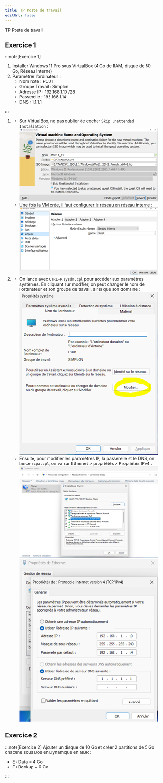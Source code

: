 ```yaml
---
title: TP Poste de travail
editUrl: false
---
```


[TP Poste de travail](/notes/poste-de-travail/_docs/brief-windows-tssr-66472845d86cb526733562.pdf)

## Exercice 1

:::note[Exercice 1]


1. Installer Windows 11 Pro sous VirtualBox (4 Go de RAM, disque de 50 Go, Réseau Interne)
2. Paramétrer l’ordinateur :
   * Nom hôte : PC01
   * Groupe Travail : Simplon
   * Adresse IP : 192.168.1.10 /28
   * Passerelle : 192.168.1.14
   * DNS : 1.1.1.1

:::

1. * Sur VirtualBox, ne pas oublier de cocher `Skip unattended Installation` :\
     ![](../../../../assets/notes/poste-de-travail/_attachments/pasted-image-20240521001229.png)
   * Une fois la VM crée, il faut configurer le réseau en réseau interne :
     ![](../../../../assets/notes/poste-de-travail/_attachments/pasted-image-20240521001621.png)
2. * On lance avec `CTRL+R` `sysdm.cpl` pour accéder aux paramètres systèmes. En cliquant sur modifier, on peut changer le nom de l’ordinateur et son groupe de travail, ainsi que son domaine :
     ![](../../../../assets/notes/poste-de-travail/_attachments/pasted-image-20240521002701.png)
   * Ensuite, pour modifier les paramètres IP, la passerelle et le DNS, on lance `ncpa.cpl`, on va sur Ethernet > propriétés > Propriétés IPv4 :
     ![](../../../../assets/notes/poste-de-travail/_attachments/pasted-image-20240521003002.png)  ![](../../../../assets/notes/poste-de-travail/_attachments/pasted-image-20240521003053.png)

## Exercice 2

:::note[Exercice 2]
Ajouter un disque de 10 Go et créer 2 partitions de 5 Go chacune sous Dos en Dynamique en MBR :

* E : Data = 4 Go
* F : Backup = 6 Go

:::
